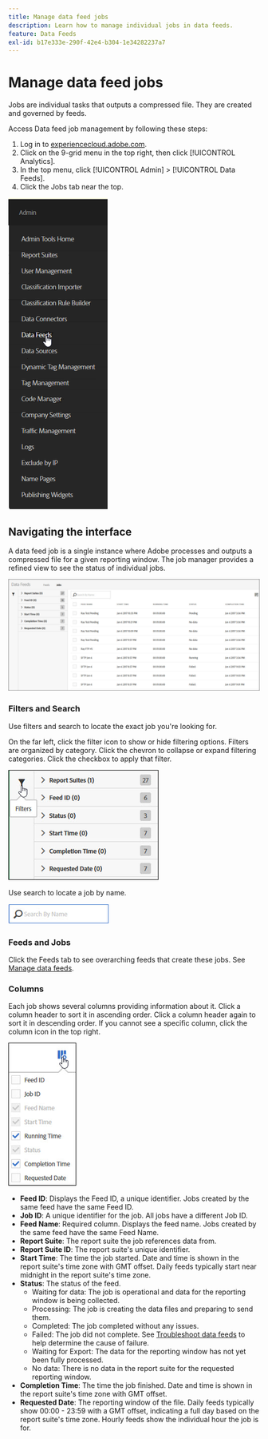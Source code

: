 ```yaml
---
title: Manage data feed jobs
description: Learn how to manage individual jobs in data feeds.
feature: Data Feeds
exl-id: b17e333e-290f-42e4-b304-1e34282237a7
---
```

# Manage data feed jobs

Jobs are individual tasks that outputs a compressed file. They are created and governed by feeds.

Access Data feed job management by following these steps:

1. Log in to [experiencecloud.adobe.com](https://experiencecloud.adobe.com).
2. Click on the 9-grid menu in the top right, then click [!UICONTROL Analytics].
3. In the top menu, click [!UICONTROL Admin] > [!UICONTROL Data Feeds].
4. Click the Jobs tab near the top.

![Data feed menu](assets/AdminMenu.png)

## Navigating the interface

A data feed job is a single instance where Adobe processes and outputs a compressed file for a given reporting window. The job manager provides a refined view to see the status of individual jobs.

![Jobs](assets/jobs.jpg)

### Filters and Search

Use filters and search to locate the exact job you're looking for.

On the far left, click the filter icon to show or hide filtering options. Filters are organized by category. Click the chevron to collapse or expand filtering categories. Click the checkbox to apply that filter.

![Filter](assets/jobs-filter.jpg)

Use search to locate a job by name.

![Search](assets/search.jpg)

### Feeds and Jobs

Click the Feeds tab to see overarching feeds that create these jobs. See [Manage data feeds](df-manage-feeds.md).

### Columns

Each job shows several columns providing information about it. Click a column header to sort it in ascending order. Click a column header again to sort it in descending order. If you cannot see a specific column, click the column icon in the top right.

![Column icon](assets/job-cols.jpg)

* **Feed ID**: Displays the Feed ID, a unique identifier. Jobs created by the same feed have the same Feed ID.
* **Job ID**: A unique identifier for the job. All jobs have a different Job ID.
* **Feed Name**: Required column. Displays the feed name. Jobs created by the same feed have the same Feed Name.
* **Report Suite**: The report suite the job references data from.
* **Report Suite ID**: The report suite's unique identifier.
* **Start Time**: The time the job started. Date and time is shown in the report suite's time zone with GMT offset. Daily feeds typically start near midnight in the report suite's time zone.
* **Status**: The status of the feed.
  * Waiting for data: The job is operational and data for the reporting window is being collected.
  * Processing: The job is creating the data files and preparing to send them.
  * Completed: The job completed without any issues.
  * Failed: The job did not complete. See [Troubleshoot data feeds](troubleshooting.md) to help determine the cause of failure.
  * Waiting for Export: The data for the reporting window has not yet been fully processed.
  * No data: There is no data in the report suite for the requested reporting window.
* **Completion Time**: The time the job finished. Date and time is shown in the report suite's time zone with GMT offset.
* **Requested Date**: The reporting window of the file. Daily feeds typically show 00:00 - 23:59 with a GMT offset, indicating a full day based on the report suite's time zone. Hourly feeds show the individual hour the job is for.

